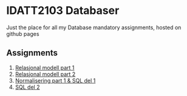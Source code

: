 # IDATT2103 Databaser

Just the place for all my Database mandatory assignments, hosted on github pages


## Assignments

1. [Relasjonal modell part 1](https://jesper-hustad.github.io/Db//Relasjonmodell/relasjonsmodellen.html)
2. [Relasjonal modell part 2](https://jesper-hustad.github.io/Db//RelasjonQuery/RelasjonQuery.html)
3. [Normalisering part 1 & SQL del 1](https://jesper-hustad.github.io/Db/Normalisering/normalisering.html)
4. [SQL del 2](https://jesper-hustad.github.io/Db/Normalisering/normalisering.html)


